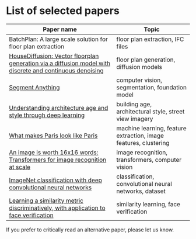# List of selected papers

<!-- See paper list [here](https://docs.google.com/spreadsheets/d/1vR7EH5aT8ICmG1C7c_ktGog4Ncf_6DvltA_WCoka0Fc/edit#gid=389973789). -->

| Paper name | Topic | 
| --- | --- |
| BatchPlan: A large scale solution for floor plan extraction | floor plan extraction, IFC files | 
| [HouseDiffusion: Vector floorplan generation via a diffusion model with discrete and continuous denoising](https://arxiv.org/abs/2211.13287) | floor plan generation, diffusion models | 
| [Segment Anything](https://arxiv.org/abs/2304.02643) | computer vision, segmentation, foundation model | 
| [Understanding architecture age and style through deep learning](https://www.sciencedirect.com/science/article/pii/S0264275122002268?via%3Dihub) | building age, architectural style, street view imagery | 
| [What makes Paris look like Paris](http://graphics.cs.cmu.edu/projects/whatMakesParis/paris_sigg_reduced.pdf) | machine learning, feature extraction, image features, clustering | 
| [An image is worth 16x16 words: Transformers for image recognition at scale](https://arxiv.org/pdf/2010.11929.pdf) | image recognition, transformers, computer vision | 
| [ImageNet classification with deep convolutional neural networks](https://proceedings.neurips.cc/paper/2012/file/c399862d3b9d6b76c8436e924a68c45b-Paper.pdf) | classification, convolutional neural networks, dataset | 
| [Learning a similarity metric discriminatively, with application to face verification](https://ieeexplore.ieee.org/document/1467314) | similarity learning, face verification |

If you prefer to critically read an alternative paper, please let us know.
